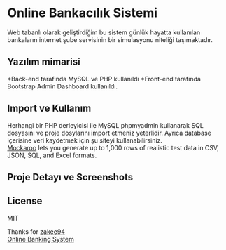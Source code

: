 # Online Bankacılık Sistemi
Web tabanlı olarak geliştirdiğim bu sistem günlük hayatta kullanılan bankaların internet şube servisinin bir simulasyonu niteliği taşımaktadır.

## Yazılım mimarisi
*Back-end tarafında MySQL ve PHP kullanıldı
*Front-end tarafında Bootstrap Admin Dashboard kullanıldı.
## Import ve Kullanım
Herhangi bir PHP derleyicisi ile MySQL phpmyadmin kullanarak SQL dosyasını ve proje dosylarını import etmeniz yeterlidir. Ayrıca database içerisine veri kaydetmek için şu siteyi kullanabilirsiniz.<br> 
[Mockaroo](https://mockaroo.com/) lets you generate up to 1,000 rows of realistic test data in CSV, JSON, SQL, and Excel formats.

## Proje Detayı ve Screenshots
## License
MIT

Thanks for
[zakee94](https://github.com/zakee94/) <br>
[Online Banking System](https://github.com/zakee94/online-banking-system)
